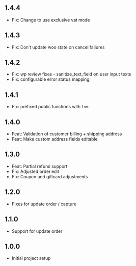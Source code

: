 ## 1.4.4

- Fix: Change to use exclusive vat mode

## 1.4.3

- Fix: Don't update woo state on cancel failures

## 1.4.2

- Fix: wp review fixes - sanitize_text_field on user input texts
- Fix: configurable error status mapping

## 1.4.1

- Fix: prefixed public functions with `lom_`

## 1.4.0

- Feat: Validation of customer billing + shipping address
- Feat: Make custom address fields editable

## 1.3.0

- Feat: Partial refund support
- Fix: Adjusted order edit
- Fix: Coupon and giftcard adjustments

## 1.2.0

- Fixes for update order / capture

## 1.1.0

- Support for update order

## 1.0.0

- Initial project setup
